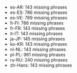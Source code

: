 - es-AR: 143 missing phrases
- es-ES: 786 missing phrases
- es-VE: 789 missing phrases
- fi-FI: 786 missing phrases
- fr-FR: 143 missing phrases
- it-IT: 143 missing phrases
- ja-JP: 145 missing phrases
- ko-KR: 143 missing phrases
- nl-NL: 143 missing phrases
- pl-PL: 961 missing phrases
- ru-RU: 240 missing phrases
- zh-Hans: 143 missing phrases
